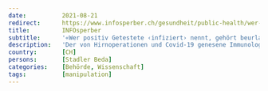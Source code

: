 ```yaml
---
date:          2021-08-21
redirect:      https://www.infosperber.ch/gesundheit/public-health/wer-positiv-getestete-infiziert-nennt-gehoert-beurlaubt/
title:         INFOsperber
subtitle:      '«Wer positiv Getestete ‹infiziert› nennt, gehört beurlaubt»'
description:   'Der von Hirnoperationen und Covid-19 genesene Immunologe Beda Stadler kritisiert Corona-Informationen der Behörden.'
country:       [CH]
persons:       [Stadler Beda]
categories:    [Behörde, Wissenschaft]
tags:          [manipulation]
---
```

